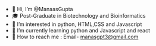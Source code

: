 - 👋 Hi, I’m @ManaasGupta 
- :mortar_board: Post-Graduate in Biotechnology and Bioinformatics
- 👀 I’m interested in python, HTML,CSS and Javascript
- 🌱 I’m currently learning python and Javascript and react
- :e-mail:  How to reach me : Email- manasgpt3@gmail.com

<!---
ManaasGupta/ManaasGupta is a ✨ special ✨ repository because its `README.md` (this file) appears on your GitHub profile.
You can click the Preview link to take a look at your changes.
--->

